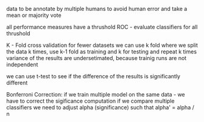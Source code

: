 data to be annotate by multiple humans to avoid human error and take a mean or majority vote


all performance measures have a thrushold
 ROC - evaluate classifiers for all thrushold


K - Fold cross validation
for fewer datasets we can use k fold 
where we split the data k times, use k-1 fold as training and k for testing and repeat k times  
variance of the results are undersetimated, because trainig runs are not independent


we can use t-test to see if  the difference of the results is significantly different 

Bonferroni Correction:
if we train multiple model on the same data - we have to correct the sigificance computation
if we compare multiple classifiers we need to adjust alpha (significance) such that alpha' = alpha / n